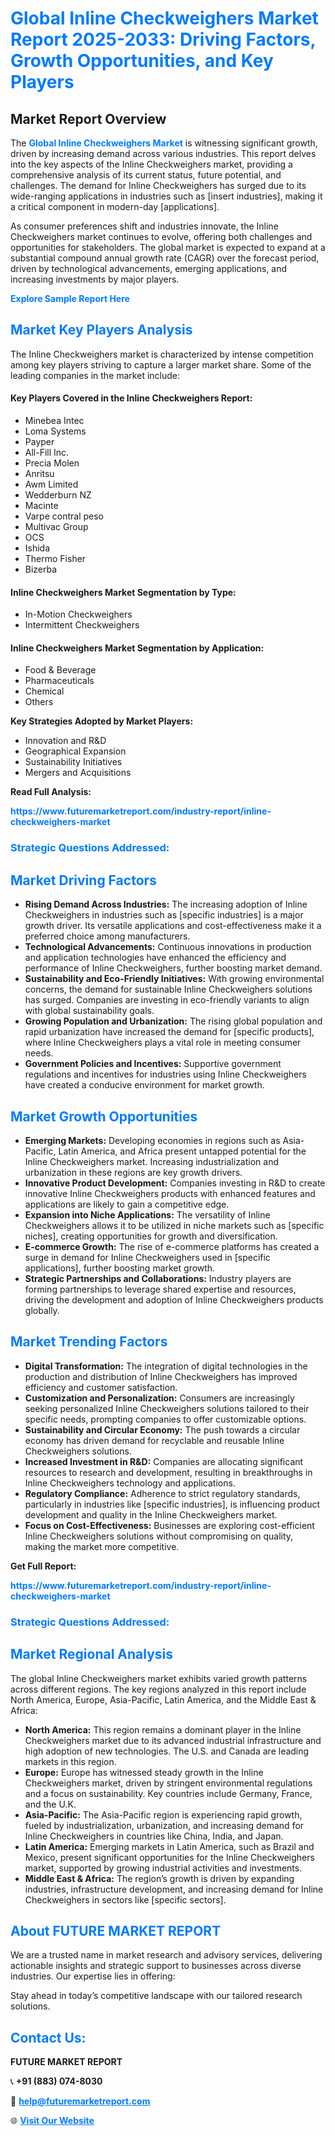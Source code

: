 <h1 style="color: #007BFF;">Global Inline Checkweighers Market Report 2025-2033: Driving Factors, Growth Opportunities, and Key Players</h1>

<section id="overview">
<h2>Market Report Overview</h2>
<p>The <a href="https://www.futuremarketreport.com/industry-report/inline-checkweighers-market" style="color: #007BFF; text-decoration: none;"><strong>Global Inline Checkweighers Market</strong></a> is witnessing significant growth, driven by increasing demand across various industries. This report delves into the key aspects of the Inline Checkweighers market, providing a comprehensive analysis of its current status, future potential, and challenges. The demand for Inline Checkweighers has surged due to its wide-ranging applications in industries such as [insert industries], making it a critical component in modern-day [applications].</p>
<p>As consumer preferences shift and industries innovate, the Inline Checkweighers market continues to evolve, offering both challenges and opportunities for stakeholders. The global market is expected to expand at a substantial compound annual growth rate (CAGR) over the forecast period, driven by technological advancements, emerging applications, and increasing investments by major players.</p>
</section>

<section id="overview">
<p><a href="https://www.futuremarketreport.com/request-sample/reportId=60437" style="color: #007BFF; text-decoration: none;"><strong>Explore Sample Report Here</strong></a></p>
</section>

<section id="key-players">
<h2 style="color: #007BFF;">Market Key Players Analysis</h2>
<p>The Inline Checkweighers market is characterized by intense competition among key players striving to capture a larger market share. Some of the leading companies in the market include:</p>
<h4>Key Players Covered in the Inline Checkweighers Report:</h4>
<ul><li>Minebea Intec</li><li>Loma Systems</li><li>Payper</li><li>All-Fill Inc.</li><li>Precia Molen</li><li>Anritsu</li><li>Awm Limited</li><li>Wedderburn NZ</li><li>Macinte</li><li>Varpe contral peso</li><li>Multivac Group</li><li>OCS</li><li>Ishida</li><li>Thermo Fisher</li><li>Bizerba</li></ul>
<h4>Inline Checkweighers Market Segmentation by Type:</h4>
<ul><li>In-Motion Checkweighers</li><li>Intermittent Checkweighers</li></ul>

<h4>Inline Checkweighers Market Segmentation by Application:</h4>
<ul><li>Food &amp; Beverage</li><li>Pharmaceuticals</li><li>Chemical</li><li>Others</li></ul>
<p><strong>Key Strategies Adopted by Market Players:</strong></p>
<ul>
<li>Innovation and R&D</li>
<li>Geographical Expansion</li>
<li>Sustainability Initiatives</li>
<li>Mergers and Acquisitions</li>
</ul>
</section>

<section>
<p><strong>Read Full Analysis: </strong></p><a href="https://www.futuremarketreport.com/industry-report/inline-checkweighers-market" style="color: #007BFF; text-decoration: none;"><strong>https://www.futuremarketreport.com/industry-report/inline-checkweighers-market</strong></a>
<h3 style="color: #007BFF;">Strategic Questions Addressed:</h3>
</section>

<section id="driving-factors">
<h2 style="color: #007BFF;">Market Driving Factors</h2>
<ul>
<li><strong>Rising Demand Across Industries:</strong> The increasing adoption of Inline Checkweighers in industries such as [specific industries] is a major growth driver. Its versatile applications and cost-effectiveness make it a preferred choice among manufacturers.</li>
<li><strong>Technological Advancements:</strong> Continuous innovations in production and application technologies have enhanced the efficiency and performance of Inline Checkweighers, further boosting market demand.</li>
<li><strong>Sustainability and Eco-Friendly Initiatives:</strong> With growing environmental concerns, the demand for sustainable Inline Checkweighers solutions has surged. Companies are investing in eco-friendly variants to align with global sustainability goals.</li>
<li><strong>Growing Population and Urbanization:</strong> The rising global population and rapid urbanization have increased the demand for [specific products], where Inline Checkweighers plays a vital role in meeting consumer needs.</li>
<li><strong>Government Policies and Incentives:</strong> Supportive government regulations and incentives for industries using Inline Checkweighers have created a conducive environment for market growth.</li>
</ul>
</section>

<section id="growth-opportunities">
<h2 style="color: #007BFF;">Market Growth Opportunities</h2>
<ul>
<li><strong>Emerging Markets:</strong> Developing economies in regions such as Asia-Pacific, Latin America, and Africa present untapped potential for the Inline Checkweighers market. Increasing industrialization and urbanization in these regions are key growth drivers.</li>
<li><strong>Innovative Product Development:</strong> Companies investing in R&D to create innovative Inline Checkweighers products with enhanced features and applications are likely to gain a competitive edge.</li>
<li><strong>Expansion into Niche Applications:</strong> The versatility of Inline Checkweighers allows it to be utilized in niche markets such as [specific niches], creating opportunities for growth and diversification.</li>
<li><strong>E-commerce Growth:</strong> The rise of e-commerce platforms has created a surge in demand for Inline Checkweighers used in [specific applications], further boosting market growth.</li>
<li><strong>Strategic Partnerships and Collaborations:</strong> Industry players are forming partnerships to leverage shared expertise and resources, driving the development and adoption of Inline Checkweighers products globally.</li>
</ul>
</section>

<section id="trending-factors">
<h2 style="color: #007BFF;">Market Trending Factors</h2>
<ul>
<li><strong>Digital Transformation:</strong> The integration of digital technologies in the production and distribution of Inline Checkweighers has improved efficiency and customer satisfaction.</li>
<li><strong>Customization and Personalization:</strong> Consumers are increasingly seeking personalized Inline Checkweighers solutions tailored to their specific needs, prompting companies to offer customizable options.</li>
<li><strong>Sustainability and Circular Economy:</strong> The push towards a circular economy has driven demand for recyclable and reusable Inline Checkweighers solutions.</li>
<li><strong>Increased Investment in R&D:</strong> Companies are allocating significant resources to research and development, resulting in breakthroughs in Inline Checkweighers technology and applications.</li>
<li><strong>Regulatory Compliance:</strong> Adherence to strict regulatory standards, particularly in industries like [specific industries], is influencing product development and quality in the Inline Checkweighers market.</li>
<li><strong>Focus on Cost-Effectiveness:</strong> Businesses are exploring cost-efficient Inline Checkweighers solutions without compromising on quality, making the market more competitive.</li>
</ul>
</section>

<section>
<p><strong>Get Full Report: </strong></p><a href="https://www.futuremarketreport.com/industry-report/inline-checkweighers-market" style="color: #007BFF; text-decoration: none;"><strong>https://www.futuremarketreport.com/industry-report/inline-checkweighers-market</strong></a>
<h3 style="color: #007BFF;">Strategic Questions Addressed:</h3>
</section>


<section id="regional-analysis">
<h2 style="color: #007BFF;">Market Regional Analysis</h2>
<p>The global Inline Checkweighers market exhibits varied growth patterns across different regions. The key regions analyzed in this report include North America, Europe, Asia-Pacific, Latin America, and the Middle East & Africa:</p>
<ul>
<li><strong>North America:</strong> This region remains a dominant player in the Inline Checkweighers market due to its advanced industrial infrastructure and high adoption of new technologies. The U.S. and Canada are leading markets in this region.</li>
<li><strong>Europe:</strong> Europe has witnessed steady growth in the Inline Checkweighers market, driven by stringent environmental regulations and a focus on sustainability. Key countries include Germany, France, and the U.K.</li>
<li><strong>Asia-Pacific:</strong> The Asia-Pacific region is experiencing rapid growth, fueled by industrialization, urbanization, and increasing demand for Inline Checkweighers in countries like China, India, and Japan.</li>
<li><strong>Latin America:</strong> Emerging markets in Latin America, such as Brazil and Mexico, present significant opportunities for the Inline Checkweighers market, supported by growing industrial activities and investments.</li>
<li><strong>Middle East & Africa:</strong> The region’s growth is driven by expanding industries, infrastructure development, and increasing demand for Inline Checkweighers in sectors like [specific sectors].</li>
</ul>
</section>

<footer>
<h2 style="color: #007BFF;">About FUTURE MARKET REPORT</h2>
<p>We are a trusted name in market research and advisory services, delivering actionable insights and strategic support to businesses across diverse industries. Our expertise lies in offering:</p>

<p>Stay ahead in today’s competitive landscape with our tailored research solutions.</p>

<h2 style="color: #007BFF;">Contact Us:</h2>
<p><strong>FUTURE MARKET REPORT</strong></p>
<p>📞 <strong>+91 (883) 074-8030</strong></p>
<p>📧 <strong><a href="mailto:help@futuremarketreport.com" style="color: #007BFF;">help@futuremarketreport.com</a></strong></p>
<p>🌐 <strong><a href="https://www.futuremarketreport.com/" style="color: #007BFF;">Visit Our Website</a></strong></p>
</footer>